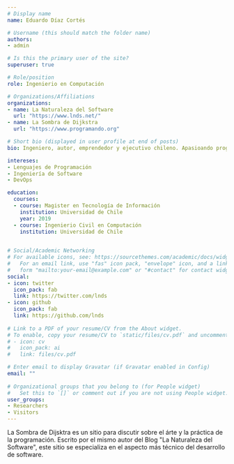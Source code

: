 ```yaml
---
# Display name
name: Eduardo Díaz Cortés

# Username (this should match the folder name)
authors:
- admin

# Is this the primary user of the site?
superuser: true

# Role/position
role: Ingenierio en Computación

# Organizations/Affiliations
organizations:
- name: La Naturaleza del Software
  url: "https://www.lnds.net/"
- name: La Sombra de Dijkstra
  url: "https://www.programando.org"

# Short bio (displayed in user profile at end of posts)
bio: Ingeniero, autor, emprendedor y ejecutivo chileno. Apasioando programador.

intereses:
- Lenguajes de Programación
- Ingeniería de Software
- DevOps

education:
  courses:
  - course: Magister en Tecnología de Información
    institution: Universidad de Chile
    year: 2019
  - course: Ingenierio Civil en Computación
    institution: Universidad de Chile
 

# Social/Academic Networking
# For available icons, see: https://sourcethemes.com/academic/docs/widgets/#icons
#   For an email link, use "fas" icon pack, "envelope" icon, and a link in the
#   form "mailto:your-email@example.com" or "#contact" for contact widget.
social:
- icon: twitter
  icon_pack: fab
  link: https://twitter.com/lnds
- icon: github
  icon_pack: fab
  link: https://github.com/lnds
  
# Link to a PDF of your resume/CV from the About widget.
# To enable, copy your resume/CV to `static/files/cv.pdf` and uncomment the lines below.  
# - icon: cv
#   icon_pack: ai
#   link: files/cv.pdf

# Enter email to display Gravatar (if Gravatar enabled in Config)
email: ""
  
# Organizational groups that you belong to (for People widget)
#   Set this to `[]` or comment out if you are not using People widget.  
user_groups:
- Researchers
- Visitors
---
```


La Sombra de Dijsktra es un sitio para discutir sobre el árte y la práctica de la programación. Escrito por el mismo autor del Blog "La Naturaleza del Software", este sitio se especializa en el aspecto más técnico del desarrollo de software.
